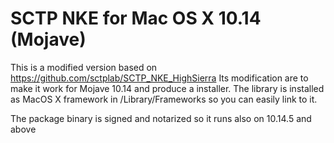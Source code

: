 # SCTP NKE for Mac OS X 10.14 (Mojave)

This is a modified version based on https://github.com/sctplab/SCTP_NKE_HighSierra
Its modification are to make it work for Mojave 10.14 and produce a installer.
The library is installed as MacOS X framework in /Library/Frameworks so you can easily link to it.

The package binary is signed and notarized so it runs also on 10.14.5 and above

